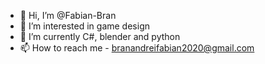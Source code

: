 - 👋 Hi, I’m @Fabian-Bran
- 👀 I’m interested in game design
- 🌱 I’m currently C#, blender and python
- 📫 How to reach me - branandreifabian2020@gmail.com
